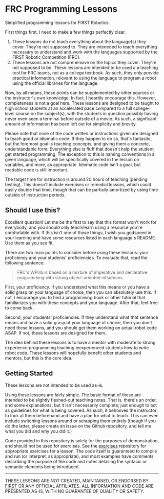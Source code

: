 # FRC Programming Lessons
Simplified programming lessons for FIRST Robotics.

First things first, I need to make a few things perfectly clear. 
1. These lessons do not teach everything about the language(s) they cover. They're 
not supposed to. They are inteneded to teach everything necessary to understand 
and work with the languages supported by the FIRST Robotic Competition (FRC). 
2. These lessons are not comprehensive on the topics they cover. They're not 
supposed to be. These lessons are intended to be used a a teaching tool for FRC 
teams, not as a college textbook. As such, they only provide practical information, 
relevant to using the language to program a robot using the official libraries 
for the language. 

Now, by all means, these points can be supplemented by other sources or the 
instructor's own knowledge. In fact, I heartily encourage this. However, 
completeness is not a goal here. These lessons are designed to be taught to 
high school students at an accelerated pace compared to a full college-level 
course on the subject(s), with the students in question possibly having never 
even seen a terminal before outside of a movie. As such, a signficant amount of 
information has been left out for simplicity and brevity.

Please note that none of the code written or instructions given are designed to
teach good or idiomatic code. If they happen to do so, that's fantastic, but
the foremost goal is teaching concepts, and giving them a concrete, understandable 
form. Everything else is fluff that doesn't help the student get started programming.
The exception to this is naming conventions in a given language, which will be 
specifically covered in the lesson on variables, and more, as appropriate. 
Idiomatic code isn't a goal, but readable code is still important.

The target time for instruction is around 20 hours of teaching (pending testing). This doesn't 
include exercises or remedial lessons, which could easily double that time, 
though that can be partially amortized by using time outside of instruction periods.

## Should I use this?
Excellent question! Let me be the first to say that this format won't work 
for everybody, and you should only teach/learn using a resource you're comfortable 
with. If this isn't one of those things, I wish you godspeed in your learning 
and have some resources listed in each language's README. Use them as you see fit.

There are two main points to consider before using these lessons: your proficiency 
and your students' proficiencies. To evaluate that, read the following sentence:

> FRC's WPIlib is based on a mixture of imperative and declarative programming with strong object-oriented influences.

First, your proficiency. If you understand what this means or you have a solid 
grasp on your language of choice, then you can absolutely use this. If not, I 
encourage you to find a programming book or other tutorial that familiarizes 
you with these concepts and your language. After that, feel free to come back.

Second, your students' proficiencies. If they understand what that sentence 
means and have a solid grasp of your language of choice, then you don't need 
these lessons, and you should get them working on actual robot code ASAP. If not,
these lessons are designed for them.

The idea behind these lessons is to have a mentor with moderate to strong experience
programming teaching inexperienced students how to write robot code. These lessons
will hopefully benefit other students and mentors, but this is the core idea.

## Getting Started
These lessons are not intended to be used as-is.

Using these lessons are fairly simple. The basic format of these are intended to 
be slightly fleshed-out teaching notes. That is, there's an order, and some 
explanations, but it isn't necessarily complete; just enough to act as guidelines 
for what is being covered. As such, it behooves the instructor to look at them 
beforehand and have a plan for what to teach. This can even include switching 
lessons around or scrapping them entirely (though if you do the latter, please create an issue on the 
Github repository, and tell me what you did and why you did it.)

Code provided in this repository is solely for the purposes of demonstration, and 
should not be used for exercises. See the [exercises](#) repository for appropriate 
exercises for a lesson. The code itself is guaranteed to compile and run (or 
interpret, as appropriate), and most examples have comments describing the purpose 
of the code and notes detailing the syntacic or semantic elements being introduced.

---

THESE LESSONS ARE NOT CREATED, MAINTAINED, OR ENDORSED BY [FIRST](https://www.firstinspires.org/)
OR ANY OFFICIAL AFFILIATES. ALL INFORMATION AND CODE ARE PRESENTED AS-IS, WITH NO GUARANTEE OF QUALITY OR
SAFETY.

